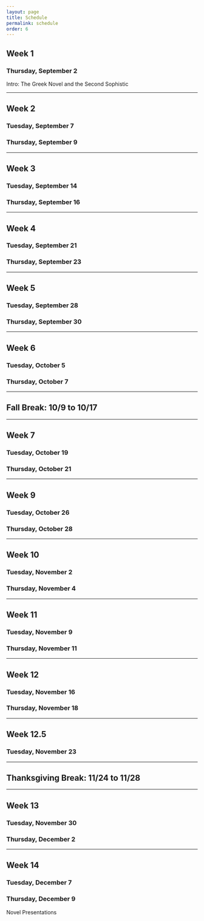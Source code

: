 ```yaml
---
layout: page
title: Schedule
permalink: schedule
order: 6
---
```


## Week 1

### Thursday, September 2
Intro: The Greek Novel and the Second Sophistic

***

## Week 2

### Tuesday, September 7
### Thursday, September 9

***

## Week 3

### Tuesday, September 14
### Thursday, September 16

***

## Week 4

### Tuesday, September 21
### Thursday, September 23

***

## Week 5

### Tuesday, September 28
### Thursday, September 30

***

## Week 6

### Tuesday, October 5
### Thursday, October 7

***

## Fall Break: 10/9 to 10/17

***

## Week 7

### Tuesday, October 19
### Thursday, October 21

***

## Week 9

### Tuesday, October 26
### Thursday, October 28

***

## Week 10

### Tuesday, November 2
### Thursday, November 4

***

## Week 11

### Tuesday, November 9
### Thursday, November 11

***

## Week 12

### Tuesday, November 16
### Thursday, November 18

***

## Week 12.5

### Tuesday, November 23

***

## Thanksgiving Break: 11/24 to 11/28

***

## Week 13

### Tuesday, November 30
### Thursday, December 2


***

## Week 14

### Tuesday, December 7


### Thursday, December 9
Novel Presentations
